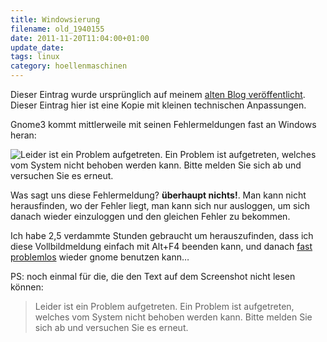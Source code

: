 ```yaml
---
title: Windowsierung
filename: old_1940155
date: 2011-11-20T11:04:00+01:00
update_date:
tags: linux
category: hoellenmaschinen
---
```

Dieser Eintrag wurde ursprünglich auf meinem [alten Blog veröffentlicht](https://stu.blogger.de/stories/1940155/). Dieser Eintrag hier ist eine Kopie mit kleinen technischen Anpassungen.

Gnome3 kommt mittlerweile mit seinen Fehlermeldungen fast an Windows heran:

![Leider ist ein Problem aufgetreten. Ein Problem ist aufgetreten, welches vom System nicht behoben werden kann. Bitte melden Sie sich ab und versuchen Sie es erneut.](/file/something_wrong.png)

Was sagt uns diese Fehlermeldung? **überhaupt nichts!**. Man kann nicht herausfinden, wo der Fehler liegt, man kann sich nur ausloggen, um sich danach wieder einzuloggen und den gleichen Fehler zu bekommen.

Ich habe 2,5 verdammte Stunden gebraucht um herauszufinden, dass ich diese Vollbildmeldung einfach mit Alt+F4 beenden kann, und danach [fast problemlos](http://stu.blogger.de/stories/1934973/) wieder gnome benutzen kann…

PS: noch einmal für die, die den Text auf dem Screenshot nicht lesen können:

> Leider ist ein Problem aufgetreten. Ein Problem ist aufgetreten, welches vom System nicht behoben werden kann. Bitte melden Sie sich ab und versuchen Sie es erneut.
